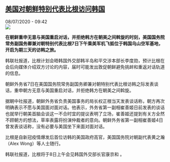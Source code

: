 <!--1594198509000-->
[美国对朝鲜特别代表比根访问韩国](http://www.rfi.fr//cn/%E4%BA%9A%E6%B4%B2/20200708-%E7%BE%8E%E5%9B%BD%E5%AF%B9%E6%9C%9D%E9%B2%9C%E7%89%B9%E5%88%AB%E4%BB%A3%E8%A1%A8%E6%AF%94%E6%A0%B9%E8%AE%BF%E9%97%AE%E9%9F%A9%E5%9B%BD)
------

<div>08/07/2020 - 09:42</div><img src="https://s.rfi.fr/media/display/42650d76-1fb0-11ea-95d3-005056bff430/w:310/p:16x9/2f4bc918ef6eb3e5d34b4597185473560886a16d.jpg"><p><strong>在朝鲜重申无意与美国重启对话，并拒绝韩方在朝美之间斡旋的时刻，美国国务院常务副国务卿兼对朝特别代表比根7日下午乘美军机飞抵位于韩国乌山空军基地，开启为期三天的访韩之旅。</strong></p><div class="t-content__body u-clearfix"><div class="m-interstitial"></div><p>韩联社报道，比根计划会晤韩国外交部韩半岛和平交涉本部长李度勋，预计比根在会后向媒体介绍双方讨论的内容，届时可能发出敦促朝鲜避免挑衅和重返对话轨道的信息。</p><p>朝鲜外务省7日在美国国务院常务副国务卿兼对朝特别代表比根访韩之际发表谈话，重申朝方无意与美国重启对话，并拒绝韩方在朝美之间斡旋。</p><p>据朝中社报道，朝鲜外务省负责美国事务的局长权正根当天发表谈话称，朝方再次明确表示不愿与美国面对面对话。他表示，外务省第一副相崔善姬日前发表的谈话也就举行朝美首脑会谈这一不合时宜的提议表明了立场，崔善姬还提到有关方全然不顾朝方的想法，草率表露将扮演仲裁者的意向。朝鲜外务省第一副相崔善姬4日曾发表谈话称，没有必要与美国坐下来面对面对话。</p><p>比根是自新冠疫情爆发后首位访韩的美国政府高官，美国国务院对朝副代表黄之瀚（Alex Wong）等人士随行。</p><p>韩联社报道，比根将于8日上午会见韩国外交部长官康京和 。</p><p> </p><div class="o-self-promo o-self-promo--nl o-self-promo--hidden" data-selfpromo-newsletter></div><div class="o-self-promo o-self-promo--app o-self-promo--hidden" data-selfpromo-app></div></div>
